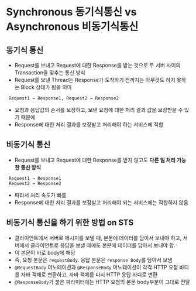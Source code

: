 # Synchronous 동기식통신 vs Asynchronous 비동기식통신

## 동기식 통신

- Request를 보내고 Request에 대한 Response를 받는 것으로 두 서버 사이의 Transaction을 맞추는 통신 방식
- Request를 보낸 Thread는 Response가 도착하기 전까지는 아무것도 하지 못하는 Block 상태가 됨을 의미

```
 Request1 → Response1, Request2 → Response2
```

- 요청과 응답값의 순서를 보장하고, 보낸 요청에 대한 처리 결과 값을 보장받을 수 있기 때문에
- Response에 대한 처리 결과를 보장받고 처리해야 하는 서비스에 적합

## 비동기식 통신

- Request를 보내고 Request에 대한 Response를 받지 않고도 **다른 일 처리 가능한 통신 방식**

```
 Request1 → Response1
 Request2 → Response2
```

- 따라서 처리 속도가 빠름
- Response에 대한 처리 결과를 보장받고 처리해야 되는 서비스에는 적합하지 않음

## 비동기식 통신을 하기 위한 방법 on STS

- 클라이언트에서 서버로 메시지를 보낼 때, 본문에 데이터를 담아서 보내야 하고, 서버에서 클라이언트로 응답을 보낼 때에도 본문에 데이터를 담아서 보내야 함.
- 이 본문이 바로 body에 해당
- 즉, 요청 본문은 `requestBody`. 응답 본문은 `response Body`를 담아서 보냄
- `@RequestBody` 어노테이션과 `@ResponseBody` 어노테이션이 각각 HTTP 요청 바디를 자바 객체로 변환하고, 자바 객체를 다시 HTTP 응답 바디로 변환
- `@ResponseBody`가 붙은 파라미터에는 HTTP 요청의 본문 body부분이 그대로 전달
